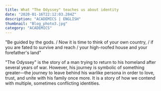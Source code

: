 ```yaml
---
title: What "The Odyssey" teaches us about identity
date: "2020-01-16T22:12:03.284Z"
description: "ACADEMICS | ENGLISH"
thumbnail: "Blog_photo3.jpg"
category: "ACADEMICS"
---
```


"Be guided by the gods. / Now it is time to think of your own country, / if you are fated to survive and reach / your high-roofed house and your forefather's land"

"The Odyssey" is the story of a man trying to return to his homeland after several years of war. However, his journey is symbolic of something greater––the journey to leave behind his warlike persona in order to love, trust, and unite with his family once more. It is a story of how we contend with multiple, sometimes conflicting identities.
